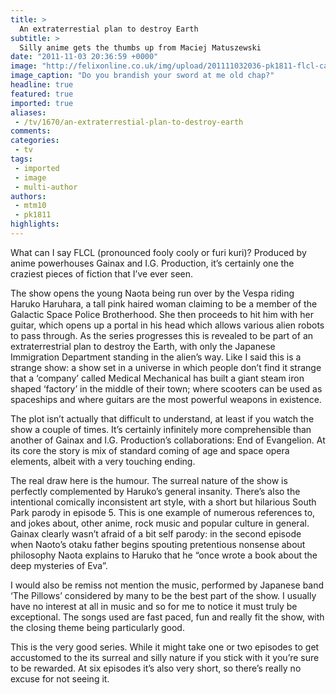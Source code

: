 ```yaml
---
title: >
  An extraterrestial plan to destroy Earth
subtitle: >
  Silly anime gets the thumbs up from Maciej Matuszewski
date: "2011-11-03 20:36:59 +0000"
image: "http://felixonline.co.uk/img/upload/201111032036-pk1811-flcl-cartoon-image-character-31000.jpg"
image_caption: "Do you brandish your sword at me old chap?"
headline: true
featured: true
imported: true
aliases:
 - /tv/1670/an-extraterrestial-plan-to-destroy-earth
comments:
categories:
 - tv
tags:
 - imported
 - image
 - multi-author
authors:
 - mtm10
 - pk1811
highlights:
---
```


What can I say FLCL (pronounced fooly cooly or furi kuri)? Produced by anime powerhouses Gainax and I.G. Production, it’s certainly one the craziest pieces of fiction that I’ve ever seen.

The show opens the young Naota being run over by the Vespa riding Haruko Haruhara, a tall pink haired woman claiming to be a member of the Galactic Space Police Brotherhood. She then proceeds to hit him with her guitar, which opens up a portal in his head which allows various alien robots to pass through. As the series progresses this is revealed to be part of an extraterrestrial plan to destroy the Earth, with only the Japanese Immigration Department standing in the alien’s way. Like I said this is a strange show: a show set in a universe in which people don’t find it strange that a ‘company’ called Medical Mechanical has built a giant steam iron shaped ‘factory’ in the middle of their town; where scooters can be used as spaceships and where guitars are the most powerful weapons in existence.

The plot isn’t actually that difficult to understand, at least if you watch the show a couple of times. It’s certainly infinitely more comprehensible than another of Gainax and I.G. Production’s collaborations: End of Evangelion. At its core the story is mix of standard coming of age and space opera elements, albeit with a very touching ending.

The real draw here is the humour. The surreal nature of the show is perfectly complemented by Haruko’s general insanity. There’s also the intentional comically inconsistent art style, with a short but hilarious South Park parody in episode 5. This is one example of numerous references to, and jokes about, other anime, rock music and popular culture in general. Gainax clearly wasn’t afraid of a bit self parody: in the second episode when Naoto’s otaku father begins spouting pretentious nonsense about philosophy Naota explains to Haruko that he “once wrote a book about the deep mysteries of Eva”.

I would also be remiss not mention the music, performed by Japanese band ‘The Pillows’ considered by many to be the best part of the show. I usually have no interest at all in music and so for me to notice it must truly be exceptional. The songs used are fast paced, fun and really fit the show, with the closing theme being particularly good.

This is the very good series. While it might take one or two episodes to get accustomed to the its surreal and silly nature if you stick with it you’re sure to be rewarded. At six episodes it’s also very short, so there’s really no excuse for not seeing it.
